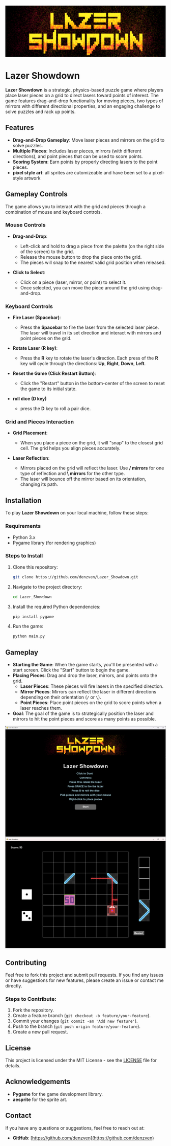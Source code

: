 
<p align="center" image-rendering: pixelated>
  <img src=logo.png width=640 height=160 alt="lazer showdown logo" >
</p>

# Lazer Showdown

**Lazer Showdown** is a strategic, physics-based puzzle game where players place laser pieces on a grid to direct lasers toward points of interest. The game features drag-and-drop functionality for moving pieces, two types of mirrors with different directional properties, and an engaging challenge to solve puzzles and rack up points.

## Features

- **Drag-and-Drop Gameplay**: Move laser pieces and mirrors on the grid to solve puzzles.
- **Multiple Pieces**: Includes laser pieces, mirrors (with different directions), and point pieces that can be used to score points.
- **Scoring System**: Earn points by properly directing lasers to the point pieces.
- **pixel style art**: all sprites are cutomizeable and have been set to a pixel-style artwork

## Gameplay Controls

The game allows you to interact with the grid and pieces through a combination of mouse and keyboard controls.

### Mouse Controls
- **Drag-and-Drop**: 
  - Left-click and hold to drag a piece from the palette (on the right side of the screen) to the grid.
  - Release the mouse button to drop the piece onto the grid.
  - The pieces will snap to the nearest valid grid position when released.

- **Click to Select**: 
  - Click on a piece (laser, mirror, or point) to select it.
  - Once selected, you can move the piece around the grid using drag-and-drop.

### Keyboard Controls
- **Fire Laser (Spacebar)**: 
  - Press the **Spacebar** to fire the laser from the selected laser piece. The laser will travel in its set direction and interact with mirrors and point pieces on the grid.

- **Rotate Laser (R key)**: 
  - Press the **R** key to rotate the laser's direction. Each press of the **R** key will cycle through the directions: **Up**, **Right**, **Down**, **Left**.

- **Reset the Game (Click Restart Button)**: 
  - Click the "Restart" button in the bottom-center of the screen to reset the game to its initial state.

- **roll dice (D key)**
  - press the **D** key to roll a pair dice.

### Grid and Pieces Interaction
- **Grid Placement**: 
  - When you place a piece on the grid, it will "snap" to the closest grid cell. The grid helps you align pieces accurately.

- **Laser Reflection**: 
  - Mirrors placed on the grid will reflect the laser. Use **/ mirrors** for one type of reflection and **\ mirrors** for the other type.
  - The laser will bounce off the mirror based on its orientation, changing its path.


## Installation

To play **Lazer Showdown** on your local machine, follow these steps:

### Requirements
- Python 3.x
- Pygame library (for rendering graphics)

### Steps to Install

1. Clone this repository:
    ```bash
    git clone https://github.com/denzven/Lazer_Showdown.git
    ```

2. Navigate to the project directory:
    ```bash
    cd Lazer_Showdown
    ```

3. Install the required Python dependencies:
    ```bash
    pip install pygame
    ```

4. Run the game:
    ```bash
    python main.py
    ```

## Gameplay

- **Starting the Game**: When the game starts, you'll be presented with a start screen. Click the "Start" button to begin the game.
- **Placing Pieces**: Drag and drop the laser, mirrors, and points onto the grid.
    - **Laser Pieces**: These pieces will fire lasers in the specified direction.
    - **Mirror Pieces**: Mirrors can reflect the laser in different directions depending on their orientation (`/` or `\`).
    - **Point Pieces**: Place point pieces on the grid to score points when a laser reaches them.
- **Goal**: The goal of the game is to strategically position the laser and mirrors to hit the point pieces and score as many points as possible.

![start Screen](image.png)
![game in play](image-3.png)

## Contributing

Feel free to fork this project and submit pull requests. If you find any issues or have suggestions for new features, please create an issue or contact me directly.

### Steps to Contribute:
1. Fork the repository.
2. Create a feature branch (`git checkout -b feature/your-feature`).
3. Commit your changes (`git commit -am 'Add new feature'`).
4. Push to the branch (`git push origin feature/your-feature`).
5. Create a new pull request.

## License

This project is licensed under the MIT License - see the [LICENSE](LICENSE) file for details.

## Acknowledgements

- **Pygame** for the game development library.
- **aesprite** for the sprite art.

## Contact

If you have any questions or suggestions, feel free to reach out at:
- **GitHub**: [https://github.com/denzven](https://github.com/denzven)

